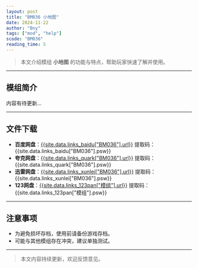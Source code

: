 ```yaml
---
layout: post
title: "BM036 小地图"
date: 2024-11-22
author: "Bny"
tags: ["mod", "help"]
scode: "BM036"
reading_time: 5
---
```


> 本文介绍模组 **小地图** 的功能与特点，帮助玩家快速了解并使用。

---

## 模组简介

内容有待更新...

---

## 文件下载
- **百度网盘**：[{{site.data.links_baidu["BM036"].url}}]({{site.data.links_baidu["BM036"].url}}) 提取码：{{site.data.links_baidu["BM036"].psw}}
- **夸克网盘**：[{{site.data.links_quark["BM036"].url}}]({{site.data.links_quark["BM036"].url}}) 提取码：{{site.data.links_quark["BM036"].psw}}
- **迅雷网盘**：[{{site.data.links_xunlei["BM036"].url}}]({{site.data.links_xunlei["BM036"].url}}) 提取码：{{site.data.links_xunlei["BM036"].psw}}
- **123网盘**：[{{site.data.links_123pan["模组"].url}}]({{site.data.links_123pan["模组"].url}}) 提取码：{{site.data.links_123pan["模组"].psw}}

---

## 注意事项
- 为避免损坏存档，使用前请备份游戏存档。
- 可能与其他模组存在冲突，建议单独测试。

---

> 本文内容持续更新，欢迎反馈意见。
